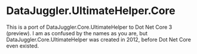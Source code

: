 # DataJuggler.UltimateHelper.Core
This is a port of DataJuggler.Core.UltimateHelper to Dot Net Core 3 (preview). I am as confused by the names as you are, but DataJuggler.Core.UltimateHelper was created in 2012, before Dot Net Core even existed.
